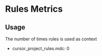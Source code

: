 # Rules Metrics

## Usage
The number of times rules is used as context

* cursor_project_rules.mdc: 0 